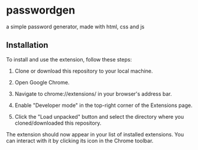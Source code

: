# passwordgen
a simple password generator, made with html, css and js

## Installation

To install and use the extension, follow these steps:

1. Clone or download this repository to your local machine.

2. Open Google Chrome.

3. Navigate to chrome://extensions/ in your browser's address bar.

4. Enable "Developer mode" in the top-right corner of the Extensions page.

5. Click the "Load unpacked" button and select the directory where you cloned/downloaded this repository.

The extension should now appear in your list of installed extensions. You can interact with it by clicking its icon in the Chrome toolbar.
